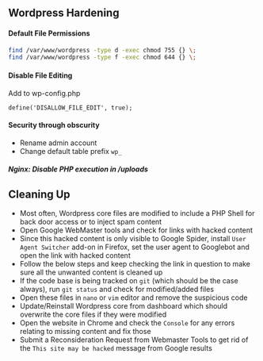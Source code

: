 Wordpress Hardening
-------------------

#### Default File Permissions

```sh
find /var/www/wordpress -type d -exec chmod 755 {} \;
find /var/www/wordpress -type f -exec chmod 644 {} \;
```

#### Disable File Editing

Add to wp-config.php

```
define('DISALLOW_FILE_EDIT', true);
```

#### Security through obscurity

- Rename admin account 
- Change default table prefix `wp_`

##### Nginx: Disable PHP execution in /uploads


Cleaning Up
-----------

- Most often, Wordpress core files are modified to include a PHP Shell for back door access or to inject spam content  
- Open Google WebMaster tools and check for links with hacked content
- Since this hacked content is only visible to Google Spider, install `User Agent Switcher` add-on in Firefox, 
  set the user agent to Googlebot and open the link with hacked content
- Follow the below steps and keep checking the link in question to make sure all the unwanted content is cleaned up
- If the code base is being tracked on `git` (which should be the case always), run `git status` and check for modified/added files
- Open these files in `nano` or `vim` editor and remove the suspicious code
- Update/Reinstall Wordpress core from dashboard which should overwrite the core files if they were modified
- Open the website in Chrome and check the `Console` for any errors relating to missing content and fix those
- Submit a Reconsideration Request from Webmaster Tools to get rid of the `This site may be hacked` message from Google results



